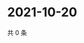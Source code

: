# 2021-10-20

共 0 条

<!-- BEGIN WEIBO -->
<!-- 最后更新时间 Wed Oct 20 2021 00:12:17 GMT+0800 (China Standard Time) -->

<!-- END WEIBO -->
